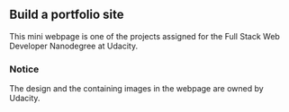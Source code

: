 Build a portfolio site
----------------------

This mini webpage is one of the projects assigned for the Full Stack Web Developer Nanodegree at Udacity. 


### Notice
The design and the containing images in the webpage are owned by Udacity. 

